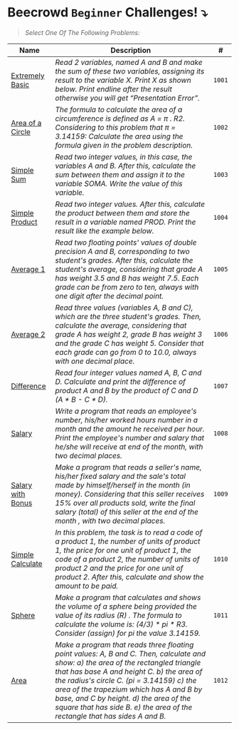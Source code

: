# Beecrowd `Beginner` Challenges! :arrow_heading_down:

> *Select One Of The Following Problems:*


|Name| Description | #|
|--- |--- | ---|
|[Extremely Basic](https://github.com/ojoseleonardo/beecrowd-java/tree/1-BEGINNER/extremelyBasic)|*Read 2 variables, named A and B and make the sum of these two variables, assigning its result to the variable X. Print X as shown below. Print endline after the result otherwise you will get “Presentation Error”.*| `1001`|
|[Area of a Circle](https://github.com/ojoseleonardo/beecrowd-java/tree/1-BEGINNER/areaOfACircle)|*The formula to calculate the area of a circumference is defined as A = π . R2. Considering to this problem that π = 3.14159: Calculate the area using the formula given in the problem description.*|`1002`|
|[Simple Sum](https://github.com/ojoseleonardo/beecrowd-java/tree/1-BEGINNER/simpleSum)|*Read two integer values, in this case, the variables A and B. After this, calculate the sum between them and assign it to the variable SOMA. Write the value of this variable.*|`1003`|
|[Simple Product](https://github.com/ojoseleonardo/beecrowd-java/tree/1-BEGINNER/simpleProduct)|*Read two integer values. After this, calculate the product between them and store the result in a variable named PROD. Print the result like the example below.*|`1004`|
|[Average 1](https://github.com/ojoseleonardo/beecrowd-java/tree/1-BEGINNER/average)|*Read two floating points' values of double precision A and B, corresponding to two student's grades. After this, calculate the student's average, considering that grade A has weight 3.5 and B has weight 7.5. Each grade can be from zero to ten, always with one digit after the decimal point.*|`1005`|
|[Average 2](https://github.com/ojoseleonardo/beecrowd-java/tree/1-BEGINNER/average)|*Read three values (variables A, B and C), which are the three student's grades. Then, calculate the average, considering that grade A has weight 2, grade B has weight 3 and the grade C has weight 5. Consider that each grade can go from 0 to 10.0, always with one decimal place.*|`1006`|
|[Difference](https://github.com/ojoseleonardo/beecrowd-java/tree/1-BEGINNER/difference)|*Read four integer values named A, B, C and D. Calculate and print the difference of product A and B by the product of C and D (A * B - C * D).*|`1007`|
|[Salary](https://github.com/ojoseleonardo/beecrowd-java/tree/1-BEGINNER/salary)|*Write a program that reads an employee's number, his/her worked hours number in a month and the amount he received per hour. Print the employee's number and salary that he/she will receive at end of the month, with two decimal places.*|`1008`|
|[Salary with Bonus](https://github.com/ojoseleonardo/beecrowd-java/tree/1-BEGINNER/salaryWithBonus)|*Make a program that reads a seller's name, his/her fixed salary and the sale's total made by himself/herself in the month (in money). Considering that this seller receives 15% over all products sold, write the final salary (total) of this seller at the end of the month , with two decimal places.*|`1009`|
|[Simple Calculate](https://github.com/ojoseleonardo/beecrowd-java/tree/1-BEGINNER/simpleCalculate)|*In this problem, the task is to read a code of a product 1, the number of units of product 1, the price for one unit of product 1, the code of a product 2, the number of units of product 2 and the price for one unit of product 2. After this, calculate and show the amount to be paid.*|`1010`|
|[Sphere](https://github.com/ojoseleonardo/beecrowd-java/tree/1-BEGINNER/sphere)|*Make a program that calculates and shows the volume of a sphere being provided the value of its radius (R) . The formula to calculate the volume is: (4/3) * pi * R3. Consider (assign) for pi the value 3.14159.*|`1011`|
|[Area](https://github.com/ojoseleonardo/beecrowd-java/tree/1-BEGINNER/area)|*Make a program that reads three floating point values: A, B and C. Then, calculate and show: a) the area of the rectangled triangle that has base A and height C. b) the area of the radius's circle C. (pi = 3.14159) c) the area of the trapezium which has A and B by base, and C by height. d) the area of the square that has side B. e) the area of the rectangle that has sides A and B.*|`1012`|
